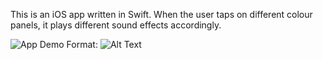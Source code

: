 This is an iOS app written in Swift. When the user taps on different colour panels, it plays different sound effects accordingly. 

![App Demo](Xylophone-iOS/app-demo.png)
Format: ![Alt Text](url)
